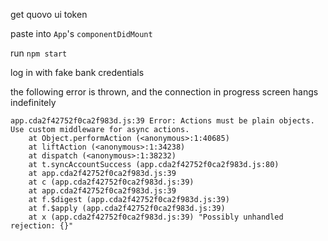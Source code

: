 get quovo ui token

paste into `App`'s `componentDidMount`

run `npm start`

log in with fake bank credentials

the following error is thrown, and the connection in progress screen hangs indefinitely

```
app.cda2f42752f0ca2f983d.js:39 Error: Actions must be plain objects. Use custom middleware for async actions.
    at Object.performAction (<anonymous>:1:40685)
    at liftAction (<anonymous>:1:34238)
    at dispatch (<anonymous>:1:38232)
    at t.syncAccountSuccess (app.cda2f42752f0ca2f983d.js:80)
    at app.cda2f42752f0ca2f983d.js:39
    at c (app.cda2f42752f0ca2f983d.js:39)
    at app.cda2f42752f0ca2f983d.js:39
    at f.$digest (app.cda2f42752f0ca2f983d.js:39)
    at f.$apply (app.cda2f42752f0ca2f983d.js:39)
    at x (app.cda2f42752f0ca2f983d.js:39) "Possibly unhandled rejection: {}"
  ```
